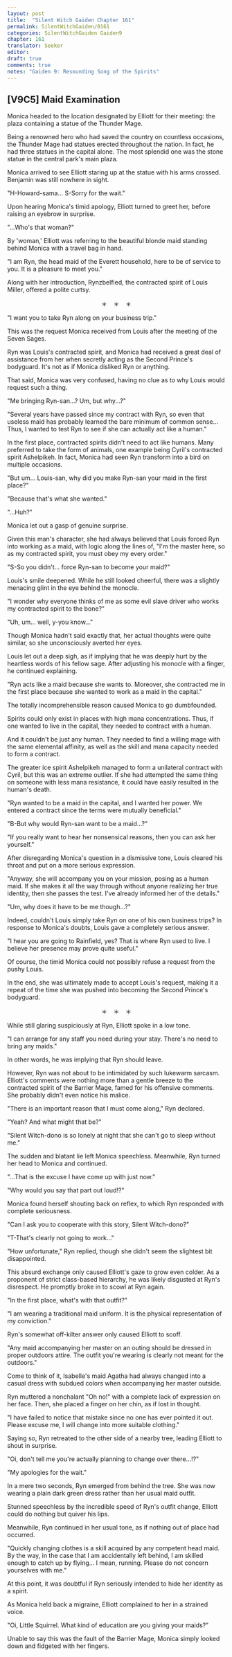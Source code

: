 ```yaml
---
layout: post
title:  "Silent Witch Gaiden Chapter 161"
permalink: SilentWitchGaiden/0161
categories: SilentWitchGaiden Gaiden9
chapter: 161
translator: Seeker
editor: 
draft: true
comments: true
notes: "Gaiden 9: Resounding Song of the Spirits"
---
```

<h2>[V9C5] Maid Examination</h2>

Monica headed to the location designated by Elliott for their meeting: the plaza containing a statue of the Thunder Mage.

Being a renowned hero who had saved the country on countless occasions, the Thunder Mage had statues erected throughout the nation. In fact, he had three statues in the capital alone. The most splendid one was the stone statue in the central park's main plaza.

Monica arrived to see Elliott staring up at the statue with his arms crossed. Benjamin was still nowhere in sight.

"H-Howard-sama... S-Sorry for the wait."

Upon hearing Monica's timid apology, Elliott turned to greet her, before raising an eyebrow in surprise.

"...Who's that woman?"

By 'woman,' Elliott was referring to the beautiful blonde maid standing behind Monica with a travel bag in hand.

"I am Ryn, the head maid of the Everett household, here to be of service to you. It is a pleasure to meet you."

Along with her introduction, Rynzbelfied, the contracted spirit of Louis Miller, offered a polite curtsy.

<p style="text-align: center;">＊　＊　＊</p>

"I want you to take Ryn along on your business trip."

This was the request Monica received from Louis after the meeting of the Seven Sages.

Ryn was Louis's contracted spirit, and Monica had received a great deal of assistance from her when secretly acting as the Second Prince's bodyguard. It's not as if Monica disliked Ryn or anything.

That said, Monica was very confused, having no clue as to why Louis would request such a thing.

"Me bringing Ryn-san...? Um, but why...?"

"Several years have passed since my contract with Ryn, so even that useless maid has probably learned the bare minimum of common sense... Thus, I wanted to test Ryn to see if she can actually act like a human."

In the first place, contracted spirits didn't need to act like humans. Many preferred to take the form of animals, one example being Cyril's contracted spirit Ashelpikeh. In fact, Monica had seen Ryn transform into a bird on multiple occasions.

"But um... Louis-san, why did you make Ryn-san your maid in the first place?"

"Because that's what she wanted."

"...Huh?"

Monica let out a gasp of genuine surprise.

Given this man's character, she had always believed that Louis forced Ryn into working as a maid, with logic along the lines of, "I'm the master here, so as my contracted spirit, you must obey my every order."

"S-So you didn't... force Ryn-san to become your maid?"

Louis's smile deepened. While he still looked cheerful, there was a slightly menacing glint in the eye behind the monocle.

"I wonder why everyone thinks of me as some evil slave driver who works my contracted spirit to the bone?"

"Uh, um... well, y-you know..."

Though Monica hadn't said exactly that, her actual thoughts were quite similar, so she unconsciously averted her eyes.

Louis let out a deep sigh, as if implying that he was deeply hurt by the heartless words of his fellow sage. After adjusting his monocle with a finger, he continued explaining.

"Ryn acts like a maid because she wants to. Moreover, she contracted me in the first place because she wanted to work as a maid in the capital."

The totally incomprehensible reason caused Monica to go dumbfounded.

Spirits could only exist in places with high mana concentrations. Thus, if one wanted to live in the capital, they needed to contract with a human.

And it couldn't be just any human. They needed to find a willing mage with the same elemental affinity, as well as the skill and mana capacity needed to form a contract.

The greater ice spirit Ashelpikeh managed to form a unilateral contract with Cyril, but this was an extreme outlier. If she had attempted the same thing on someone with less mana resistance, it could have easily resulted in the human's death.

"Ryn wanted to be a maid in the capital, and I wanted her power. We entered a contract since the terms were mutually beneficial."

"B-But why would Ryn-san want to be a maid...?"

"If you really want to hear her nonsensical reasons, then you can ask her yourself."

After disregarding Monica's question in a dismissive tone, Louis cleared his throat and put on a more serious expression.

"Anyway, she will accompany you on your mission, posing as a human maid. If she makes it all the way through without anyone realizing her true identity, then she passes the test. I've already informed her of the details."

"Um, why does it have to be me though...?"

Indeed, couldn't Louis simply take Ryn on one of his own business trips? In response to Monica's doubts, Louis gave a completely serious answer.

"I hear you are going to Rainfield, yes? That is where Ryn used to live. I believe her presence may prove quite useful."

Of course, the timid Monica could not possibly refuse a request from the pushy Louis.

In the end, she was ultimately made to accept Louis's request, making it a repeat of the time she was pushed into becoming the Second Prince's bodyguard.

<p style="text-align: center;">＊　＊　＊</p>

While still glaring suspiciously at Ryn, Elliott spoke in a low tone.

"I can arrange for any staff you need during your stay. There's no need to bring any maids."

In other words, he was implying that Ryn should leave.

However, Ryn was not about to be intimidated by such lukewarm sarcasm. Elliott's comments were nothing more than a gentle breeze to the contracted spirit of the Barrier Mage, famed for his offensive comments. She probably didn't even notice his malice.

"There is an important reason that I must come along," Ryn declared.

"Yeah? And what might that be?"

"Silent Witch-dono is so lonely at night that she can't go to sleep without me."

The sudden and blatant lie left Monica speechless. Meanwhile, Ryn turned her head to Monica and continued.

"...That is the excuse I have come up with just now."

"Why would you say that part out loud!?"

Monica found herself shouting back on reflex, to which Ryn responded with complete seriousness.

"Can I ask you to cooperate with this story, Silent Witch-dono?"

"T-That's clearly not going to work..."

"How unfortunate," Ryn replied, though she didn't seem the slightest bit disappointed.

This absurd exchange only caused Elliott's gaze to grow even colder. As a proponent of strict class-based hierarchy, he was likely disgusted at Ryn's disrespect. He promptly broke in to scowl at Ryn again.

"In the first place, what's with that outfit?"

"I am wearing a traditional maid uniform. It is the physical representation of my conviction."

Ryn's somewhat off-kilter answer only caused Elliott to scoff.

"Any maid accompanying her master on an outing should be dressed in proper outdoors attire. The outfit you're wearing is clearly not meant for the outdoors."

Come to think of it, Isabelle's maid Agatha had always changed into a casual dress with subdued colors when accompanying her master outside.

Ryn muttered a nonchalant "Oh no!" with a complete lack of expression on her face. Then, she placed a finger on her chin, as if lost in thought.

"I have failed to notice that mistake since no one has ever pointed it out. Please excuse me, I will change into more suitable clothing."

Saying so, Ryn retreated to the other side of a nearby tree, leading Elliott to shout in surprise.

"Oi, don't tell me you're actually planning to change over there...!?"

"My apologies for the wait."

In a mere two seconds, Ryn emerged from behind the tree. She was now wearing a plain dark green dress rather than her usual maid outfit.

Stunned speechless by the incredible speed of Ryn's outfit change, Elliott could do nothing but quiver his lips.

Meanwhile, Ryn continued in her usual tone, as if nothing out of place had occurred.

"Quickly changing clothes is a skill acquired by any competent head maid. By the way, in the case that I am accidentally left behind, I am skilled enough to catch up by flying... I mean, running. Please do not concern yourselves with me."

At this point, it was doubtful if Ryn seriously intended to hide her identity as a spirit.

As Monica held back a migraine, Elliott complained to her in a strained voice.

"Oi, Little Squirrel. What kind of education are you giving your maids?"

Unable to say this was the fault of the Barrier Mage, Monica simply looked down and fidgeted with her fingers.





